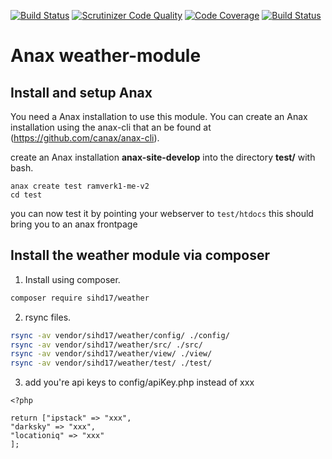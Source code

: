 [![Build Status](https://travis-ci.com/corgisout/ramverk1-module.svg?branch=master)](https://travis-ci.com/corgisout/ramverk1-module)
[![Scrutinizer Code Quality](https://scrutinizer-ci.com/g/corgisout/ramverk1-module/badges/quality-score.png?b=master)](https://scrutinizer-ci.com/g/corgisout/ramverk1-module/?branch=master)
[![Code Coverage](https://scrutinizer-ci.com/g/corgisout/ramverk1-module/badges/coverage.png?b=master)](https://scrutinizer-ci.com/g/corgisout/ramverk1-module/?branch=master)
[![Build Status](https://scrutinizer-ci.com/g/corgisout/ramverk1-module/badges/build.png?b=master)](https://scrutinizer-ci.com/g/corgisout/ramverk1-module/build-status/master)

Anax weather-module
==================================

Install and setup Anax
------------------------------------

You need a Anax installation to use this module. You can create an Anax installation
using the anax-cli that  an be found at (https://github.com/canax/anax-cli).

create an Anax installation **anax-site-develop** into the directory **test/** with bash.

```
anax create test ramverk1-me-v2
cd test
```

you can now test it by pointing your webserver to `test/htdocs` this should bring you to an anax frontpage

Install the weather module via composer
------------------------------------

1.  Install using composer.

```bash
composer require sihd17/weather
```

2.  rsync files.

```bash
rsync -av vendor/sihd17/weather/config/ ./config/
rsync -av vendor/sihd17/weather/src/ ./src/
rsync -av vendor/sihd17/weather/view/ ./view/
rsync -av vendor/sihd17/weather/test/ ./test/

```

3.  add you're api keys to config/apiKey.php instead of xxx


```text
<?php

return ["ipstack" => "xxx",
"darksky" => "xxx",
"locationiq" => "xxx"
];
